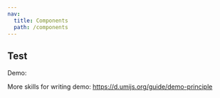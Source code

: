 ```yaml
---
nav:
  title: Components
  path: /components
---
```


## Test

<API></API>

Demo:

<code  
  title="Test"
  thumbnail="./person.jepg"
  src="./demo/index.tsx"></code>

More skills for writing demo: https://d.umijs.org/guide/demo-principle

